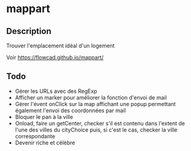 # mappart
## Description
Trouver l'emplacement idéal d'un logement

Voir https://flowcad.github.io/mappart/

## Todo
* Gérer les URLs avec des RegExp
* Afficher un marker pour améliorer la fonction d'envoi de mail
* Gérer l'évent onClick sur la map affichant une popup permettant également l'envoi des coordonnées par mail
* Bloquer le pan à la ville
* Onload, faire un getCenter, checker s'il est contenu dans l'extent de l'une des villes du cityChoice puis, si c'est le cas, checker la ville correspondante
* Devenir riche et célèbre

